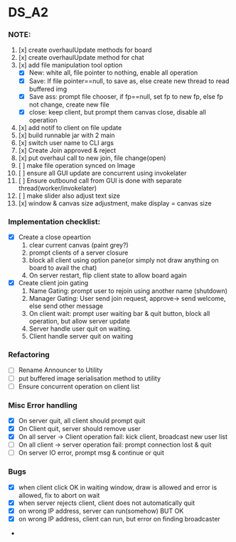 # DS_A2

### NOTE:
1. [x] create overhaulUpdate methods for board
2. [x] create overhaulUpdate method for chat
3. [x] add file manipulation tool option
   - [x] New: white all, file pointer to nothing, enable all operation
   - [x] Save: If file pointer==null, to save as, else create new thread to read buffered img
   - [x] Save ass: prompt file chooser, if fp==null, set fp to new fp, else fp not change, create new file
   - [x] close: keep client, but prompt them canvas close, disable all operation
4. [x] add notif to client on file update
5. [x] build runnable jar with 2 main
6. [x] switch user name to CLI args
7. [x] Create Join approved & reject
8. [x] put overhaul call to new join, file change(open)
9. [ ] make file operation synced on Image
10. [ ] ensure all GUI update are concurrent using invokelater
11. [ ] Ensure outbound call from GUI is done with separate thread(worker/invokelater)
12. [ ] make slider also adjust text size
13. [x] window & canvas size adjustment, make display = canvas size

### Implementation checklist:
- [x] Create a close opeartion
  1. clear current canvas (paint grey?)
  2. prompt clients of a server closure
  3. block all client using option pane(or simply not draw anything on board to avail the chat)
  4. On server restart, flip client state to allow board again
- [x] Create client join gating
  1. Name Gating: prompt user to rejoin using another name (shutdown)
  2. Manager Gating: User send join request, approve-> send welcome, else send other message
  3. On client wait: prompt user waiting bar & quit button, block all operation, but allow server update
  4. Server handle user quit on waiting.
  5. Client handle server quit on waiting

### Refactoring
- [ ] Rename Announcer to Utility
- [ ] put buffered image serialisation method to utility
- [ ] Ensure concurrent operation on client list

### Misc Error handling 
- [x] On server quit, all client should prompt quit
- [x] On Client quit, server should remove user
- [x] On all server -> Client operation fail: kick client, broadcast new user list
- [ ] On all client -> server operation fail: prompt connection lost & quit
- [ ] On server IO error, prompt msg & continue or quit

### Bugs
- [x] when client click OK in waiting window, draw is allowed and error is allowed, fix to abort on wait
- [x] when server rejects client, client does not automatically quit
- [x] on wrong IP address, server can run(somehow) BUT OK
- [x] on wrong IP address, client can run, but error on finding broadcaster
- 